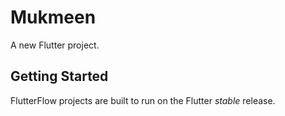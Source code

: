 # Mukmeen

A new Flutter project.

## Getting Started

FlutterFlow projects are built to run on the Flutter _stable_ release.
